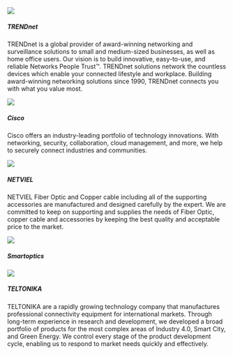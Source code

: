 <div class="grid grid-cols-1 gap-5">
  <div class="flex gap-8 p-6 w-full bg-white border border-neutral-6 rounded-md">
    <div class="grid place-content-center min-w-24 h-24">
      <img src="./partner/trendnet.png" class="object-cover" />
    </div>
    <div>
      <h5>TRENDnet</h5>
      <p class="pt-4">
        TRENDnet is a global provider of award-winning networking and surveillance solutions to small and medium-sized businesses, as well as home office users. Our vision is to build innovative, easy-to-use, and reliable Networks People Trust™. TRENDnet solutions network the countless devices which enable your connected lifestyle and workplace. Building award-winning networking solutions since 1990, TRENDnet connects you with what you value most.
      </p>
    </div>
  </div>
  <div class="flex gap-8 p-6 w-full bg-white border border-neutral-6 rounded-md">
    <div class="grid place-content-center min-w-24 h-24">
      <img src="./partner/cisco.svg" class="object-cover" />
    </div>
    <div>
      <h5>Cisco</h5>
      <p class="pt-4">
        Cisco offers an industry-leading portfolio of technology innovations. With networking, security, collaboration, cloud management, and more, we help to securely connect industries and communities.
      </p>
    </div>
  </div>
  <div class="flex gap-8 p-6 w-full bg-white border border-neutral-6 rounded-md">
    <div class="grid place-content-center min-w-24 h-24">
      <img src="./partner/netviel.png" class="object-cover" />
    </div>
    <div>
      <h5>NETVIEL</h5>
      <p class="pt-4">
        NETVIEL Fiber Optic and Copper cable including all of the supporting accessories are manufactured and designed carefully by the expert. We are committed to keep on supporting and supplies the needs of Fiber Optic, copper cable and accessories by keeping the best quality and acceptable price to the market.
      </p>
    </div>
  </div>
  <div class="flex gap-8 p-6 w-full bg-white border border-neutral-6 rounded-md">
    <div class="grid place-content-center min-w-24 w-24 h-24">
      <img src="./partner/smoptic.png" class="object-cover" />
    </div>
    <div>
      <h5>Smartoptics</h5>
    </div>
  </div>
  <div class="flex gap-8 p-6 w-full bg-white border border-neutral-6 rounded-md">
    <div class="grid place-content-center min-w-24 w-24 h-24">
      <img src="./partner/teltonika.png" class="object-cover" />
    </div>
    <div>
      <h5>TELTONIKA</h5>
      <p class="pt-4">
        TELTONIKA are a rapidly growing technology company that manufactures professional connectivity equipment for international markets. Through long-term experience in research and development, we developed a broad portfolio of products for the most complex areas of Industry 4.0, Smart City, and Green Energy. We control every stage of the product development cycle, enabling us to respond to market needs quickly and effectively.
      </p>
    </div>
  </div>
</div>